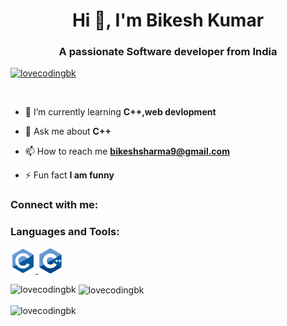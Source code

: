 <h1 align="center">Hi 👋, I'm Bikesh Kumar</h1>
<h3 align="center">A passionate Software developer from India</h3>

<p align="left"> <a href="https://github.com/ryo-ma/github-profile-trophy"><img src="https://github-profile-trophy.vercel.app/?username=lovecodingbk" alt="lovecodingbk" /></a> </p>

<p align="left"> <a href="https://twitter.com/" target="blank"><img src="https://img.shields.io/twitter/follow/?logo=twitter&style=for-the-badge" alt="" /></a> </p>

- 🌱 I’m currently learning **C++,web devlopment**

- 💬 Ask me about **C++**

- 📫 How to reach me **bikeshsharma9@gmail.com**

- ⚡ Fun fact **I am funny**

<h3 align="left">Connect with me:</h3>
<p align="left">
</p>

<h3 align="left">Languages and Tools:</h3>
<p align="left"> <a href="https://www.cprogramming.com/" target="_blank" rel="noreferrer"> <img src="https://raw.githubusercontent.com/devicons/devicon/master/icons/c/c-original.svg" alt="c" width="40" height="40"/> </a> <a href="https://www.w3schools.com/cpp/" target="_blank" rel="noreferrer"> <img src="https://raw.githubusercontent.com/devicons/devicon/master/icons/cplusplus/cplusplus-original.svg" alt="cplusplus" width="40" height="40"/> </a> </p>

<p><img align="left" src="https://github-readme-stats.vercel.app/api/top-langs?username=lovecodingbk&show_icons=true&locale=en&layout=compact" alt="lovecodingbk" /></p>

<p>&nbsp;<img align="center" src="https://github-readme-stats.vercel.app/api?username=lovecodingbk&show_icons=true&locale=en" alt="lovecodingbk" /></p>

<p><img align="center" src="https://github-readme-streak-stats.herokuapp.com/?user=lovecodingbk&" alt="lovecodingbk" /></p>

